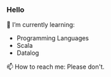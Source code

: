 ### Hello

🌱 I’m currently learning:
* Programming Languages
* Scala
* Datalog

📫 How to reach me: Please don't.
